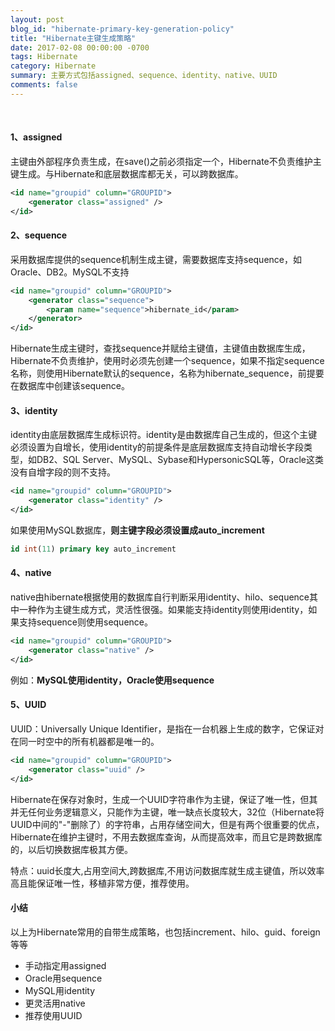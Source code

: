 ```yaml
---
layout: post
blog_id: "hibernate-primary-key-generation-policy"
title: "Hibernate主键生成策略"
date: 2017-02-08 00:00:00 -0700
tags: Hibernate
category: Hibernate
summary: 主要方式包括assigned、sequence、identity、native、UUID
comments: false
---
```

<br>

#### 1、assigned

主键由外部程序负责生成，在save()之前必须指定一个，Hibernate不负责维护主键生成。与Hibernate和底层数据库都无关，可以跨数据库。

```xml
<id name="groupid" column="GROUPID">
	<generator class="assigned" />
</id>
```

#### 2、sequence

采用数据库提供的sequence机制生成主键，需要数据库支持sequence，如Oracle、DB2。MySQL不支持

```xml
<id name="groupid" column="GROUPID">
	<generator class="sequence">
		<param name="sequence">hibernate_id</param>
	</generator>
</id>
```

Hibernate生成主键时，查找sequence并赋给主键值，主键值由数据库生成，Hibernate不负责维护，使用时必须先创建一个sequence，如果不指定sequence名称，则使用Hibernate默认的sequence，名称为hibernate_sequence，前提要在数据库中创建该sequence。

#### 3、identity

identity由底层数据库生成标识符。identity是由数据库自己生成的，但这个主键必须设置为自增长，使用identity的前提条件是底层数据库支持自动增长字段类型，如DB2、SQL Server、MySQL、Sybase和HypersonicSQL等，Oracle这类没有自增字段的则不支持。

```xml
<id name="groupid" column="GROUPID">
	<generator class="identity" />
</id>
```

如果使用MySQL数据库，**则主键字段必须设置成auto_increment**

```sql
id int(11) primary key auto_increment
```

#### 4、native

native由hibernate根据使用的数据库自行判断采用identity、hilo、sequence其中一种作为主键生成方式，灵活性很强。如果能支持identity则使用identity，如果支持sequence则使用sequence。

```xml
<id name="groupid" column="GROUPID">
	<generator class="native" />
</id>
```

例如：**MySQL使用identity，Oracle使用sequence**

#### 5、UUID

UUID：Universally Unique Identifier，是指在一台机器上生成的数字，它保证对在同一时空中的所有机器都是唯一的。

```xml
<id name="groupid" column="GROUPID">
	<generator class="uuid" />
</id>
```

Hibernate在保存对象时，生成一个UUID字符串作为主键，保证了唯一性，但其并无任何业务逻辑意义，只能作为主键，唯一缺点长度较大，32位（Hibernate将UUID中间的"-"删除了）的字符串，占用存储空间大，但是有两个很重要的优点，Hibernate在维护主键时，不用去数据库查询，从而提高效率，而且它是跨数据库的，以后切换数据库极其方便。

特点：uuid长度大,占用空间大,跨数据库,不用访问数据库就生成主键值，所以效率高且能保证唯一性，移植非常方便，推荐使用。

#### 小结

以上为Hibernate常用的自带生成策略，也包括increment、hilo、guid、foreign等等

+ 手动指定用assigned
+ Oracle用sequence
+ MySQL用identity
+ 更灵活用native
+ 推荐使用UUID



